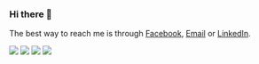 ### Hi there 👋

<!-- <a href="#">
  <img align="right" src="https://github-readme-stats.vercel.app/api?username=vndee&show_icons=true&theme=default">
</a>
 -->
The best way to reach me is through [Facebook](https://www.facebook.com/trandongtruclam), [Email](mailto:trandongtruclam@gmail.com) or [LinkedIn](https://www.linkedin.com/in/truclamtrandong).

![](https://raw.githubusercontent.com/trandongtruclam/github-stats/master/generated/overview.svg#gh-dark-mode-only)
![](https://raw.githubusercontent.com/trandongtruclam/github-stats/master/generated/overview.svg#gh-light-mode-only)
![](https://raw.githubusercontent.com/trandongtruclam/github-stats/master/generated/languages.svg#gh-dark-mode-only)
![](https://raw.githubusercontent.com/trandongtruclam/github-stats/master/generated/languages.svg#gh-light-mode-only)

